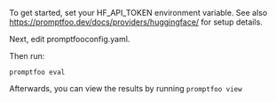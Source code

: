 To get started, set your HF_API_TOKEN environment variable.  See also https://promptfoo.dev/docs/providers/huggingface/ for setup details.

Next, edit promptfooconfig.yaml.

Then run:
```
promptfoo eval
```

Afterwards, you can view the results by running `promptfoo view`
